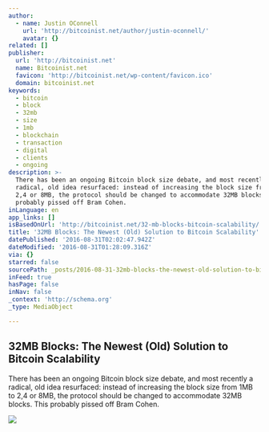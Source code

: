 ```yaml
---
author:
  - name: Justin OConnell
    url: 'http://bitcoinist.net/author/justin-oconnell/'
    avatar: {}
related: []
publisher:
  url: 'http://bitcoinist.net'
  name: Bitcoinist.net
  favicon: 'http://bitcoinist.net/wp-content/favicon.ico'
  domain: bitcoinist.net
keywords:
  - bitcoin
  - block
  - 32mb
  - size
  - 1mb
  - blockchain
  - transaction
  - digital
  - clients
  - ongoing
description: >-
  There has been an ongoing Bitcoin block size debate, and most recently a
  radical, old idea resurfaced: instead of increasing the block size from 1MB to
  2,4 or 8MB, the protocol should be changed to accommodate 32MB blocks. This
  probably pissed off Bram Cohen.
inLanguage: en
app_links: []
isBasedOnUrl: 'http://bitcoinist.net/32-mb-blocks-bitcoin-scalability/'
title: '32MB Blocks: The Newest (Old) Solution to Bitcoin Scalability'
datePublished: '2016-08-31T02:02:47.942Z'
dateModified: '2016-08-31T01:28:09.316Z'
via: {}
starred: false
sourcePath: _posts/2016-08-31-32mb-blocks-the-newest-old-solution-to-bitcoin-scalabilit.md
inFeed: true
hasPage: false
inNav: false
_context: 'http://schema.org'
_type: MediaObject

---
```

<article style=""><h1>32MB Blocks: The Newest (Old) Solution to Bitcoin Scalability</h1><p>There has been an ongoing Bitcoin block size debate, and most recently a radical, old idea resurfaced: instead of increasing the block size from 1MB to 2,4 or 8MB, the protocol should be changed to accommodate 32MB blocks. This probably pissed off Bram Cohen.</p><img src="http://bitcoinist.net/wp-content/uploads/2016/08/Block-art.jpg" /></article>